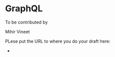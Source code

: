 # GraphQL

To be contributed by

Mihir
Vineet

PLese put the URL to where you do your draft here:

* <URL>

